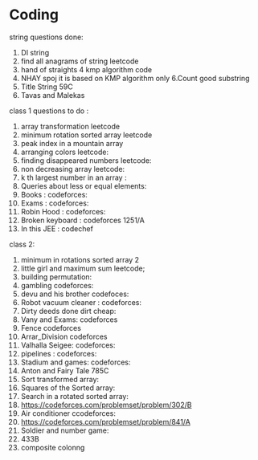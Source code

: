 # Coding

string questions done:
1. DI string
2. find all anagrams of string leetcode
3. hand of straights
4 kmp algorithm code 
5. NHAY spoj  it is based on KMP algorithm only
6.Count good substring
6. Title String 59C
7. Tavas and Malekas




class 1 questions to do :
1. array transformation leetcode
2. minimum rotation sorted array leetcode
3. peak index in a mountain array
4. arranging colors  leetcode:
5. finding disappeared numbers leetcode:
6. non decreasing array leetcode:
7. k th largest number in an array :
8. Queries about less or equal elements:
9. Books : codeforces:
10. Exams  : codeforces:
11. Robin Hood : codeforces:
12. Broken keyboard : codeforces 1251/A
13. In this JEE : codechef

class 2:
1. minimum in rotations sorted array 2
2. little girl and maximum sum leetcode;
3. building permutation:
4. gambling codeforces:
5. devu and his brother  codefoces:
6. Robot vacuum cleaner : codeforces:
7. Dirty deeds done dirt cheap:
8. Vany and Exams:  codeforces
9.  Fence   codeforces
10. Arrar_Division codeforces
11. Valhalla Seigee: codeforces:
12. pipelines : codeforces:
13. Stadium and games: codeforces:
14. Anton and Fairy Tale  785C
15. Sort transformed array:
16. Squares of the Sorted array:
17. Search in a rotated sorted array:
18. https://codeforces.com/problemset/problem/302/B
19. Air conditioner ccodeforces:
20. https://codeforces.com/problemset/problem/841/A
21. Soldier and number game:
22. 433B
23. composite colonng










